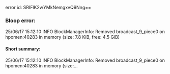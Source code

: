 error id: SRIFlK2wYMkNemgxvQ9Nng==
### Bloop error:

25/06/17 15:12:10 INFO BlockManagerInfo: Removed broadcast_9_piece0 on hpomen:40283 in memory (size: 7.8 KiB, free: 4.5 GiB)
#### Short summary: 

25/06/17 15:12:10 INFO BlockManagerInfo: Removed broadcast_9_piece0 on hpomen:40283 in memory (size:...